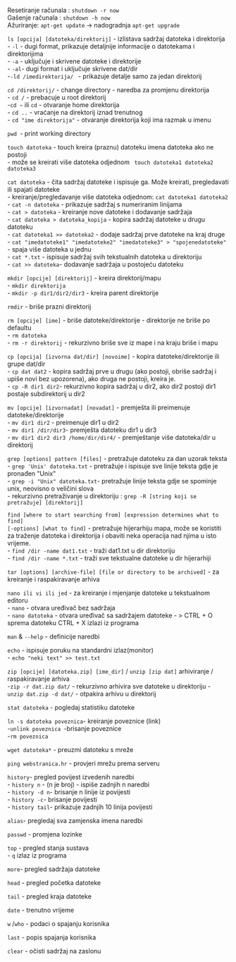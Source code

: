 
Resetiranje računala : `shutdown -r now`  
Gašenje računala : `shutdown -h now`  
Ažuriranje: `apt-get update` -> nadogradnja `apt-get upgrade`  




`ls [opcija] [datoteka/direktorij]` - izlistava sadržaj datoteka i direktorija  
	- `-l` - dugi format, prikazuje detaljnije informacije o datotekama i direktorijima  
	- `-a` - uključuje i skrivene datoteke i direktorije  
	- `-al`- dugi format i uključuje skrivene dat/dir  
	-`-ld /imedirektorija/ ` - prikazuje detalje samo za jedan direktorij   


`cd /direktorij/` - change directory - naredba za promjenu direktorija  
	- `cd /` - prebacuje u root direktorij  
	-`cd ~` ili `cd` - otvaranje home direktorija  
	- `cd ..` - vraćanje na direktorij iznad trenutnog  
	- `cd "ime direktorija"` - otvaranje direktorija koji ima razmak u imenu  



`pwd `- print working directory   


`touch datoteka`  - touch kreira (praznu) datoteku imena datoteka ako ne postoji   
	- može se kreirati više datoteka odjednom ` touch datoteka1 datoteka2 datoteka3`  


`cat datoteka` - čita sadržaj datoteke i ispisuje ga. Može kreirati, pregledavati ili spajati datoteke  
	- kreiranje/pregledavanje više datoteka odjednom: `cat datoteka1 datoteka2`  
	- `cat -n datoteka` - prikazuje sadržaj s numeriranim linijama  
	- `cat > datoteka` - kreiranje nove datoteke i dodavanje sadržaja  
	- `cat datoteka > datoteka_kopija` - kopira sadržaj datoteke u drugu datoteku  
	- `cat datoteka1 >> datoteka2` - dodaje sadržaj prve datoteke na kraj druge  
	- `cat "imedatoteke1" "imedatoteke2" "imedatoteke3" > "spojenedatoteke"`  - spaja više datoteka u jednu  
	- `cat *.txt` - ispisuje sadržaj svih tekstualnih datoteka u direktoriju  
	- `cat >> datoteka`- dodavanje sadržaja u postojeću datoteku  


`mkdir [opcije] [direktorij]` - kreira direktorij/mapu   
	- `mkdir direktorija`  
	- `mkdir -p dir1/dir2/dir3` - kreira parent direktorije   


`rmdir` - briše prazni direktorij     


`rm [opcije] [ime]` - briše datoteke/direktorije - direktorije ne briše po defaultu  
	- `rm datoteka`  
	- `rm -r direktorij` - rekurzivno briše sve iz mape i na kraju briše i mapu  


`cp [opcija] [izvorna dat/dir] [novoime]` - kopira datoteke/direktorije ili grupe dat/dir  
	- `cp dat dat2` - kopira sadržaj prve u drugu (ako postoji, obriše sadržaj i upiše novi bez upozorena), ako druga ne postoji, kreira je.   
	- `cp -R dir1 dir2`- rekurzivno kopira sadržaj u dir2, ako dir2 postoji dir1 postaje subdirektorij u dir2   


`mv [opcije] [izvornadat] [novadat]` - premješta ili preimenuje datoteke/direktorije  
	- `mv dir1 dir2` - preimenuje dir1 u dir2  
	- `mv dir1 /dir/dir3`- premješta datoteku dir1 u dir3  
	- `mv dir1 dir2 dir3 /home/dir/dir4/` - premještanje više datoteka/dir u direktorij  


`grep [options] pattern [files]` - pretražuje datoteku za dan uzorak teksta  
	- `grep 'Unix' datoteka.txt` - pretražuje i ispisuje sve linije teksta gdje je pronađen "Unix"  
	- `grep -i "Unix" datoteka.txt`- pretražuje linije teksta gdje se spominje unix, neovisno o veličini slova  
	- rekurzivno pretraživanje u direktoriju : `grep -R [string koji se pretražuje] [direktorij]`  


`find [where to start searching from] [expression determines what to find]`  
`[-options] [what to find]`  - pretražuje hijerarhiju mapa, može se koristiti za traženje datoteka i direktorija i obaviti neka operacija nad njima u isto vrijeme.  
	- `find /dir -name dat1.txt` - traži dat1.txt u dir direktoriju  
	- `find /dir -name *.txt` - traži sve tekstualne datoteke u dir hijerarhiji  


`tar [options] [archive-file] [file or directory to be archived]` - za kreiranje i raspakiravanje arhiva   
	


`nano ili vi ili jed` - za kreiranje i mjenjanje datoteke u tekstualnom editoru  
	- `nano` - otvara uređivač bez sadržaja  
	- `nano datoteka` - otvara uređivač sa sadržajem datoteke
	- > CTRL + O sprema datoteku CTRL + X izlazi iz programa  


`man` & `--help` - definicije naredbi  


`echo` - ispisuje poruku na standardni izlaz(monitor)  
	- `echo "neki text" >> test.txt`   


`zip [opcije] [datoteka.zip] [ime_dir]` / `unzip [zip dat]` arhiviranje / raspakiravanje arhiva  
	-`zip -r dat.zip dat/` - rekurzivno arhivira sve datoteke u direktoriju
 	- ` unzip dat.zip -d dat/` - otpakira arhivu u direktorij


`stat datoteka` - pogledaj statistiku datoteke  


`ln -s datoteka poveznica`- kreiranje poveznice (link)  
	-`unlink poveznica `-brisanje poveznice  
	-`rm poveznica`  

`wget datoteka*` - preuzmi datoteku s mreže  


`ping webstranica.hr` - provjeri mrežu prema serveru  


`history`- pregled povijest izvedenih naredbi  
	- `history n` - (n je broj) - ispiše zadnjih n naredbi  
	- `history -d n`- brisanje n linije iz povijesti  
	- `history -c`- brisanje povijesti  
	- `history tail`- prikazuje zadnjih 10 linija povijesti  


`alias`- pregledaj sva zamjenska imena naredbi  


`passwd` - promjena lozinke  


`top` - pregled stanja sustava  
	- `q` izlaz iz programa  


`more`- pregled sadržaja datoteke  


`head` - pregled početka datoteke  


`tail` - pregled kraja datoteke  


`date` - trenutno vrijeme  


`w` /`who` - podaci o spajanju korisnika  


`last` - popis spajanja korisnika  


`clear` - očisti sadržaj na zaslonu  

